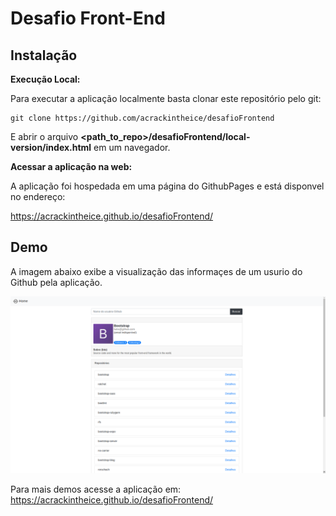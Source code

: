 # Desafio Front-End

## **Instalação** ##

**Execução Local:**  

Para executar a aplicação localmente basta clonar este repositório pelo git:
```
git clone https://github.com/acrackintheice/desafioFrontend
```
E abrir o arquivo **<path_to_repo>/desafioFrontend/local-version/index.html** em um navegador.

**Acessar a aplicação na web:**

A aplicação foi hospedada em uma página do GithubPages e está disponvel no endereço:

https://acrackintheice.github.io/desafioFrontend/

## **Demo** ##

A imagem abaixo exibe a visualização das informaçes de um usurio do Github pela aplicação.

![Demo Image](demo.png)

Para mais demos acesse a aplicação em: https://acrackintheice.github.io/desafioFrontend/

